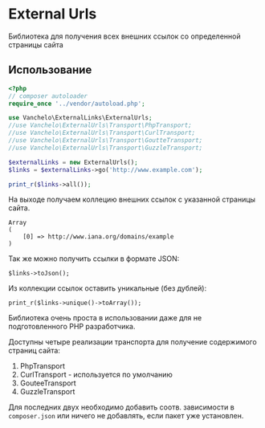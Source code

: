 # External Urls

Библиотека для получения всех внешних ссылок со определенной страницы сайта

## Использование

```php
<?php
// composer autoloader
require_once '../vendor/autoload.php';

use Vanchelo\ExternalLinks\ExternalUrls;
//use Vanchelo\ExternalUrls\Transport\PhpTransport;
//use Vanchelo\ExternalUrls\Transport\CurlTransport;
//use Vanchelo\ExternalUrls\Transport\GoutteTransport;
//use Vanchelo\ExternalUrls\Transport\GuzzleTransport;

$externalLinks = new ExternalUrls();
$links = $externalLinks->go('http://www.example.com');

print_r($links->all());
```

На выходе получаем коллецию внешних ссылок с указанной страницы сайта.
```
Array
(
    [0] => http://www.iana.org/domains/example
)
```

Так же можно получить ссылки в формате JSON:
```
$links->toJson();
```

Из коллекции ссылок оставить уникальные (без дублей):
```
print_r($links->unique()->toArray());
```

Библиотека очень проста в использовании даже для не подготовленного PHP разработчика. 

Доступны четыре реализации транспорта для получение содержимого страниц сайта:

1. PhpTransport
2. CurlTransport - используется по умолчанию
3. GouteeTransport
4. GuzzleTransport

Для последних двух необходимо добавить соотв. зависимости в `composer.json` или ничего не добавлять, если пакет уже установлен.

